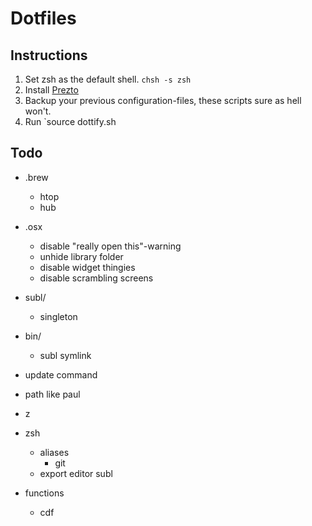 # Dotfiles

## Instructions

1. Set zsh as the default shell. `chsh -s zsh`
2. Install [Prezto](https://github.com/sorin-ionescu/prezto)
3. Backup your previous configuration-files, these scripts sure as hell won't.
4. Run `source dottify.sh

## Todo

* .brew
	* htop
	* hub
* .osx
	* disable "really open this"-warning
	* unhide library folder
	* disable widget thingies
	* disable scrambling screens
* subl/
	* singleton
* bin/
	* subl symlink

* update command
* path like paul
* z
* zsh
	* aliases
		* git
	* export editor subl
* functions
	* cdf
